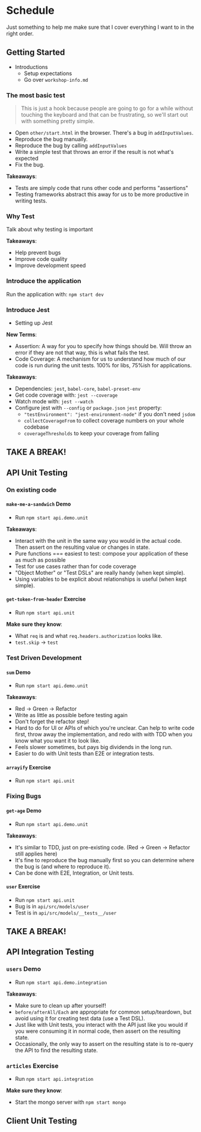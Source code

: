 # Schedule

Just something to help me make sure that I cover everything I want to in the right order.

## Getting Started

- Introductions
  - Setup expectations
  - Go over `workshop-info.md`

### The most basic test

> This is just a hook because people are going to go for a while without touching
> the keyboard and that can be frustrating, so we'll start out with something
> pretty simple.

- Open `other/start.html` in the browser. There's a bug in `addInputValues`.
- Reproduce the bug manually.
- Reproduce the bug by calling `addInputValues`
- Write a simple test that throws an error if the result is not what's expected
- Fix the bug.

**Takeaways**:
- Tests are simply code that runs other code and performs "assertions"
- Testing frameworks abstract this away for us to be more productive in writing tests.

### Why Test

Talk about why testing is important

**Takeaways**:
- Help prevent bugs
- Improve code quality
- Improve development speed

### Introduce the application

Run the application with: `npm start dev`

### Introduce Jest

- Setting up Jest

**New Terms**:
- Assertion: A way for you to specify how things should be. Will throw an error if they are not that way, this is what fails the test.
- Code Coverage: A mechanism for us to understand how much of our code is run during the unit tests. 100% for libs, 75%ish for applications.

**Takeaways**:
- Dependencies: `jest`, `babel-core`, `babel-preset-env`
- Get code coverage with: `jest --coverage`
- Watch mode with: `jest --watch`
- Configure jest with `--config` or `package.json` `jest` property:
  - `"testEnvironment": "jest-environment-node"` if you don't need `jsdom`
  - `collectCoverageFrom` to collect coverage numbers on your whole codebase
  - `coverageThresholds` to keep your coverage from falling

## TAKE A BREAK!

## API Unit Testing

### On existing code

#### `make-me-a-sandwich` Demo

- Run `npm start api.demo.unit`

**Takeaways**:
- Interact with the unit in the same way you would in the actual code. Then
  assert on the resulting value or changes in state.
- Pure functions === easiest to test: compose your application of these as much
  as possible
- Test for use cases rather than for code coverage
- "Object Mother" or "Test DSLs" are really handy (when kept simple).
- Using variables to be explicit about relationships is useful (when kept simple).

#### `get-token-from-header` Exercise

- Run `npm start api.unit`

**Make sure they know**:
- What `req` is and what `req.headers.authorization` looks like.
- `test.skip` -> `test`

### Test Driven Development

#### `sum` Demo

- Run `npm start api.demo.unit`

**Takeaways**:
- Red -> Green -> Refactor
- Write as little as possible before testing again
- Don't forget the refactor step!
- Hard to do for UI or APIs of which you're unclear. Can help to write code
  first, throw away the implementation, and redo with with TDD when you know
  what you want it to look like.
- Feels slower sometimes, but pays big dividends in the long run.
- Easier to do with Unit tests than E2E or integration tests.

#### `arrayify` Exercise

- Run `npm start api.unit`

### Fixing Bugs

#### `get-age` Demo

- Run `npm start api.demo.unit`

**Takeaways**:
- It's similar to TDD, just on pre-existing code.
  (Red -> Green -> Refactor still applies here)
- It's fine to reproduce the bug manually first so you can determine where the bug is (and where to reproduce it).
- Can be done with E2E, Integration, or Unit tests.

#### `user` Exercise

- Run `npm start api.unit`
- Bug is in `api/src/models/user`
- Test is in `api/src/models/__tests__/user`

## TAKE A BREAK!

## API Integration Testing

### `users` Demo

- Run `npm start api.demo.integration`

**Takeaways**:
- Make sure to clean up after yourself!
- `before/afterAll/Each` are appropriate for common setup/teardown, but avoid
  using it for creating test data (use a Test DSL).
- Just like with Unit tests, you interact with the API just like you would if
  you were consuming it in normal code, then assert on the resulting state.
- Occasionally, the only way to assert on the resulting state is to re-query the
  API to find the resulting state.

### `articles` Exercise

- Run `npm start api.integration`

**Make sure they know**:
- Start the mongo server with `npm start mongo`

## Client Unit Testing

###